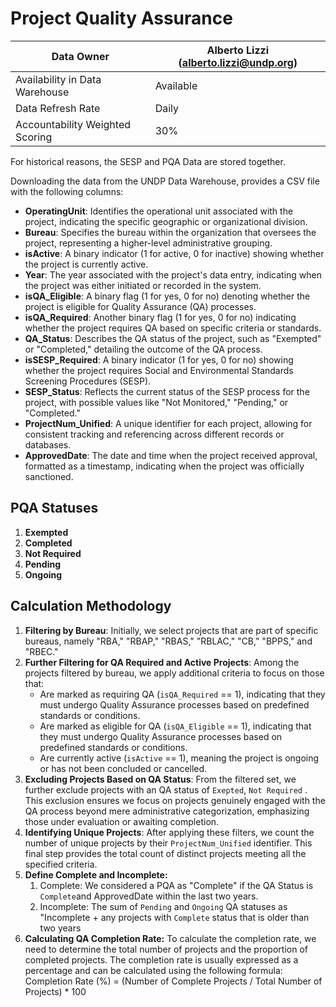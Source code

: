 # Project Quality Assurance

| Data Owner                      | Alberto Lizzi ([alberto.lizzi@undp.org](mailto:alberto.lizzi@undp.org)) |
| ------------------------------- | ----------------------------------------------------------------------- |
| Availability in Data Warehouse  | Available                                                               |
| Data Refresh Rate               | Daily                                                                   |
| Accountability Weighted Scoring | 30%                                                                     |

For historical reasons, the SESP and PQA Data are stored together.

Downloading the data from the UNDP Data Warehouse, provides a CSV file with the following columns:

* **OperatingUnit**: Identifies the operational unit associated with the project, indicating the specific geographic or organizational division.
* **Bureau**: Specifies the bureau within the organization that oversees the project, representing a higher-level administrative grouping.
* **isActive**: A binary indicator (1 for active, 0 for inactive) showing whether the project is currently active.
* **Year**: The year associated with the project's data entry, indicating when the project was either initiated or recorded in the system.
* **isQA\_Eligible**: A binary flag (1 for yes, 0 for no) denoting whether the project is eligible for Quality Assurance (QA) processes.
* **isQA\_Required**: Another binary flag (1 for yes, 0 for no) indicating whether the project requires QA based on specific criteria or standards.
* **QA\_Status**: Describes the QA status of the project, such as "Exempted" or "Completed," detailing the outcome of the QA process.
* **isSESP\_Required**: A binary indicator (1 for yes, 0 for no) showing whether the project requires Social and Environmental Standards Screening Procedures (SESP).
* **SESP\_Status**: Reflects the current status of the SESP process for the project, with possible values like "Not Monitored," "Pending," or "Completed."
* **ProjectNum\_Unified**: A unique identifier for each project, allowing for consistent tracking and referencing across different records or databases.
* **ApprovedDate**: The date and time when the project received approval, formatted as a timestamp, indicating when the project was officially sanctioned.

## PQA Statuses

1. **Exempted**
2. **Completed**
3. **Not Required**
4. **Pending**
5. **Ongoing**

## Calculation Methodology

1. **Filtering by Bureau**: Initially, we select projects that are part of specific bureaus, namely "RBA," "RBAP," "RBAS," "RBLAC," "CB," "BPPS," and "RBEC."
2. **Further Filtering for QA Required and Active Projects**: Among the projects filtered by bureau, we apply additional criteria to focus on those that:
   * Are marked as requiring QA (`isQA_Required` == 1), indicating that they must undergo Quality Assurance processes based on predefined standards or conditions.
   * Are marked as eligible for QA (`isQA_Eligible` == 1), indicating that they must undergo Quality Assurance processes based on predefined standards or conditions.
   * Are currently active (`isActive` == 1), meaning the project is ongoing or has not been concluded or cancelled.
3. **Excluding Projects Based on QA Status**: From the filtered set, we further exclude projects with an QA status of `Exepted`, `Not Required` . This exclusion ensures we focus on projects genuinely engaged with the QA process beyond mere administrative categorization, emphasizing those under evaluation or awaiting completion.
4. **Identifying Unique Projects**: After applying these filters, we count the number of unique projects by their `ProjectNum_Unified` identifier. This final step provides the total count of distinct projects meeting all the specified criteria.
5. **Define Complete and Incomplete:**
   1. Complete: We considered a PQA as "Complete" if the QA Status is `Complete`and ApprovedDate within the last two years.
   2. Incomplete: The sum of `Pending` and `Ongoing` QA statuses as "Incomplete + any projects with `Complete` status that is older than two years
6. **Calculating QA Completion Rate:** To calculate the completion rate, we need to determine the total number of projects and the proportion of completed projects. The completion rate is usually expressed as a percentage and can be calculated using the following formula: Completion Rate (%) = (Number of Complete Projects / Total Number of Projects) \* 100
